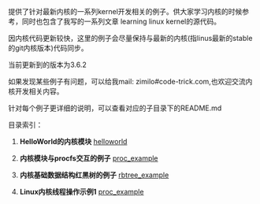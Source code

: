 提供了针对最新内核的一系列kernel开发相关的例子。供大家学习内核的时候参考，同时也包含了我写的一系列文章 learning linux kernel的源代码。

因内核代码更新较快，这里的例子会尽量保持与最新的内核(指linus最新的stable的git内核版本)代码同步。

当前更新到的版本为3.6.2

如果发现某些例子有问题，可以给我mail: zimilo#code-trick.com,也欢迎交流内核开发相关内容。

针对每个例子更详细的说明，可以查看对应的子目录下的README.md

目录索引：

1. **HelloWorld的内核模块**
	[helloworld](https://github.com/Zimilo/kernel-dev-examples/tree/master/helloworld)

2. **内核模块与procfs交互的例子**
        [proc_example](https://github.com/Zimilo/kernel-dev-examples/tree/master/proc_example)
        
3. **内核基础数据结构红黑树的例子**
        [rbtree_example](https://github.com/Zimilo/kernel-dev-examples/tree/master/rbtree_example)

4. **Linux内核线程操作示例1**
	[proc_example](https://github.com/Zimilo/kernel-dev-examples/tree/master/kernel_thread)

